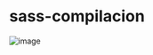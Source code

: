 ﻿# sass-compilacion
![image](https://user-images.githubusercontent.com/82006357/178374076-3054c889-126f-448d-8323-8123c9678375.png)
